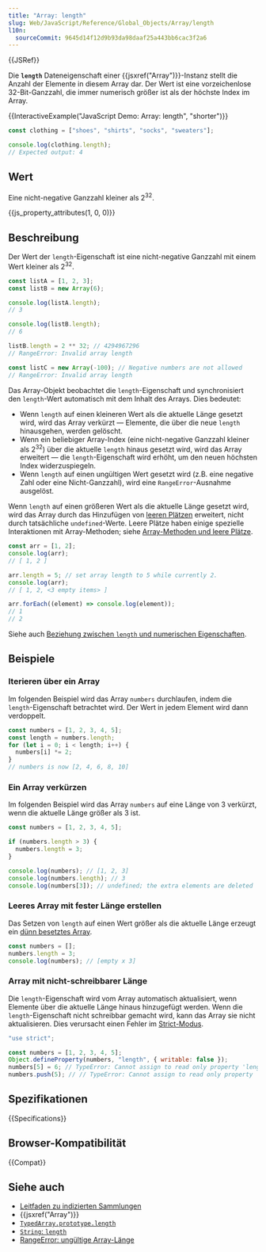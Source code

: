 ```yaml
---
title: "Array: length"
slug: Web/JavaScript/Reference/Global_Objects/Array/length
l10n:
  sourceCommit: 9645d14f12d9b93da98daaf25a443bb6cac3f2a6
---
```


{{JSRef}}

Die **`length`** Dateneigenschaft einer {{jsxref("Array")}}-Instanz stellt die Anzahl der Elemente in diesem Array dar. Der Wert ist eine vorzeichenlose 32-Bit-Ganzzahl, die immer numerisch größer ist als der höchste Index im Array.

{{InteractiveExample("JavaScript Demo: Array: length", "shorter")}}

```js interactive-example
const clothing = ["shoes", "shirts", "socks", "sweaters"];

console.log(clothing.length);
// Expected output: 4
```

## Wert

Eine nicht-negative Ganzzahl kleiner als 2<sup>32</sup>.

{{js_property_attributes(1, 0, 0)}}

## Beschreibung

Der Wert der `length`-Eigenschaft ist eine nicht-negative Ganzzahl mit einem Wert kleiner als 2<sup>32</sup>.

```js
const listA = [1, 2, 3];
const listB = new Array(6);

console.log(listA.length);
// 3

console.log(listB.length);
// 6

listB.length = 2 ** 32; // 4294967296
// RangeError: Invalid array length

const listC = new Array(-100); // Negative numbers are not allowed
// RangeError: Invalid array length
```

Das Array-Objekt beobachtet die `length`-Eigenschaft und synchronisiert den `length`-Wert automatisch mit dem Inhalt des Arrays. Dies bedeutet:

- Wenn `length` auf einen kleineren Wert als die aktuelle Länge gesetzt wird, wird das Array verkürzt — Elemente, die über die neue `length` hinausgehen, werden gelöscht.
- Wenn ein beliebiger Array-Index (eine nicht-negative Ganzzahl kleiner als 2<sup>32</sup>) über die aktuelle `length` hinaus gesetzt wird, wird das Array erweitert — die `length`-Eigenschaft wird erhöht, um den neuen höchsten Index widerzuspiegeln.
- Wenn `length` auf einen ungültigen Wert gesetzt wird (z.B. eine negative Zahl oder eine Nicht-Ganzzahl), wird eine `RangeError`-Ausnahme ausgelöst.

Wenn `length` auf einen größeren Wert als die aktuelle Länge gesetzt wird, wird das Array durch das Hinzufügen von [leeren Plätzen](/de/docs/Web/JavaScript/Guide/Indexed_collections#sparse_arrays) erweitert, nicht durch tatsächliche `undefined`-Werte. Leere Plätze haben einige spezielle Interaktionen mit Array-Methoden; siehe [Array-Methoden und leere Plätze](/de/docs/Web/JavaScript/Reference/Global_Objects/Array#array_methods_and_empty_slots).

```js
const arr = [1, 2];
console.log(arr);
// [ 1, 2 ]

arr.length = 5; // set array length to 5 while currently 2.
console.log(arr);
// [ 1, 2, <3 empty items> ]

arr.forEach((element) => console.log(element));
// 1
// 2
```

Siehe auch [Beziehung zwischen `length` und numerischen Eigenschaften](/de/docs/Web/JavaScript/Reference/Global_Objects/Array#relationship_between_length_and_numerical_properties).

## Beispiele

### Iterieren über ein Array

Im folgenden Beispiel wird das Array `numbers` durchlaufen, indem die `length`-Eigenschaft betrachtet wird. Der Wert in jedem Element wird dann verdoppelt.

```js
const numbers = [1, 2, 3, 4, 5];
const length = numbers.length;
for (let i = 0; i < length; i++) {
  numbers[i] *= 2;
}
// numbers is now [2, 4, 6, 8, 10]
```

### Ein Array verkürzen

Im folgenden Beispiel wird das Array `numbers` auf eine Länge von 3 verkürzt, wenn die aktuelle Länge größer als 3 ist.

```js
const numbers = [1, 2, 3, 4, 5];

if (numbers.length > 3) {
  numbers.length = 3;
}

console.log(numbers); // [1, 2, 3]
console.log(numbers.length); // 3
console.log(numbers[3]); // undefined; the extra elements are deleted
```

### Leeres Array mit fester Länge erstellen

Das Setzen von `length` auf einen Wert größer als die aktuelle Länge erzeugt ein [dünn besetztes Array](/de/docs/Web/JavaScript/Guide/Indexed_collections#sparse_arrays).

```js
const numbers = [];
numbers.length = 3;
console.log(numbers); // [empty x 3]
```

### Array mit nicht-schreibbarer Länge

Die `length`-Eigenschaft wird vom Array automatisch aktualisiert, wenn Elemente über die aktuelle Länge hinaus hinzugefügt werden. Wenn die `length`-Eigenschaft nicht schreibbar gemacht wird, kann das Array sie nicht aktualisieren. Dies verursacht einen Fehler im [Strict-Modus](/de/docs/Web/JavaScript/Reference/Strict_mode).

```js
"use strict";

const numbers = [1, 2, 3, 4, 5];
Object.defineProperty(numbers, "length", { writable: false });
numbers[5] = 6; // TypeError: Cannot assign to read only property 'length' of object '[object Array]'
numbers.push(5); // // TypeError: Cannot assign to read only property 'length' of object '[object Array]'
```

## Spezifikationen

{{Specifications}}

## Browser-Kompatibilität

{{Compat}}

## Siehe auch

- [Leitfaden zu indizierten Sammlungen](/de/docs/Web/JavaScript/Guide/Indexed_collections)
- {{jsxref("Array")}}
- [`TypedArray.prototype.length`](/de/docs/Web/JavaScript/Reference/Global_Objects/TypedArray/length)
- [`String`: `length`](/de/docs/Web/JavaScript/Reference/Global_Objects/String/length)
- [RangeError: ungültige Array-Länge](/de/docs/Web/JavaScript/Reference/Errors/Invalid_array_length)
